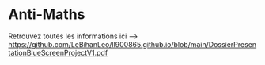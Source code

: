 # Anti-Maths

Retrouvez toutes les informations ici --> https://github.com/LeBihanLeo/ll900865.github.io/blob/main/DossierPresentationBlueScreenProjectV1.pdf
